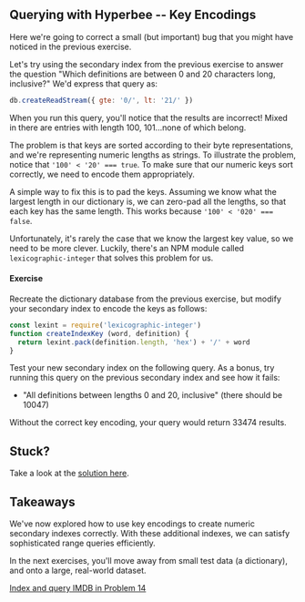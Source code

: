 ## Querying with Hyperbee -- Key Encodings

Here we're going to correct a small (but important) bug that you might have noticed in the previous exercise.

Let's try using the secondary index from the previous exercise to answer the question "Which definitions are between 0 and 20 characters long, inclusive?" We'd express that query as:
```js
db.createReadStream({ gte: '0/', lt: '21/' })
```

When you run this query, you'll notice that the results are incorrect! Mixed in there are entries with length 100, 101...none of which belong.

The problem is that keys are sorted according to their byte representations, and we're representing numeric lengths as strings. To illustrate the problem, notice that `'100' < '20' === true`. To make sure that our numeric keys sort correctly, we need to encode them appropriately.

A simple way to fix this is to pad the keys. Assuming we know what the largest length in our dictionary is, we can zero-pad all the lengths, so that each key has the same length. This works because `'100' < '020' === false`.

Unfortunately, it's rarely the case that we know the largest key value, so we need to be more clever. Luckily, there's an NPM module called `lexicographic-integer` that solves this problem for us.

#### Exercise

Recreate the dictionary database from the previous exercise, but modify your secondary index to encode the keys as follows:
```js
const lexint = require('lexicographic-integer')
function createIndexKey (word, definition) {
  return lexint.pack(definition.length, 'hex') + '/' + word
}
```

Test your new secondary index on the following query. As a bonus, try running this query on the previous secondary index and see how it fails:
* "All definitions between lengths 0 and 20, inclusive" (there should be 10047)

Without the correct key encoding, your query would return 33474 results.

## Stuck?

Take a look at the [solution here](/solutions/13/index.js).

## Takeaways

We've now explored how to use key encodings to create numeric secondary indexes correctly. With these additional indexes, we can satisfy sophisticated range queries efficiently.

In the next exercises, you'll move away from small test data (a dictionary), and onto a large, real-world dataset.

[Index and query IMDB in Problem 14](14.md)